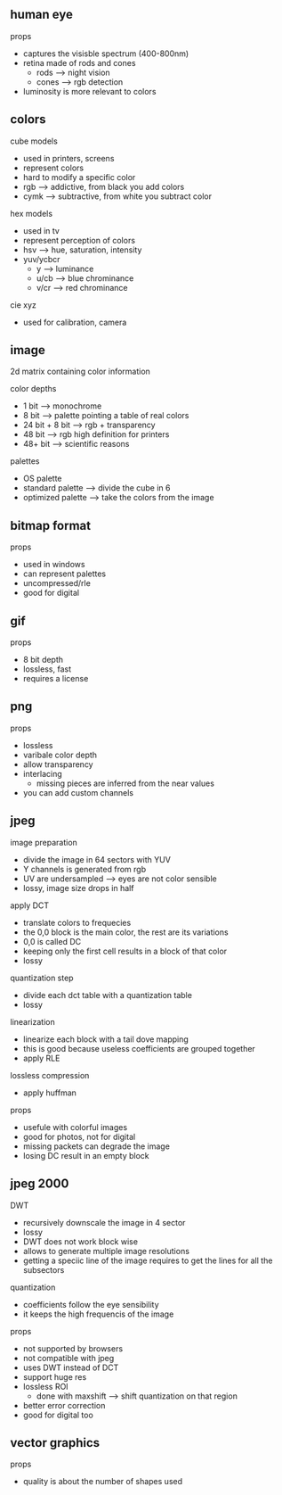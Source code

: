 ## human eye

props
* captures the visisble spectrum (400-800nm)
* retina made of rods and cones
    * rods --> night vision
    * cones --> rgb detection
* luminosity is more relevant to colors

## colors

cube models
* used in printers, screens
* represent colors
* hard to modify a specific color
* rgb --> addictive, from black you add colors
* cymk --> subtractive, from white you subtract color

hex models
* used in tv
* represent perception of colors
* hsv --> hue, saturation, intensity
* yuv/ycbcr
    * y --> luminance
    * u/cb --> blue chrominance
    * v/cr --> red chrominance

cie xyz
* used for calibration, camera

## image

2d matrix containing color information

color depths
* 1 bit --> monochrome
* 8 bit --> palette pointing a table of real colors
* 24 bit + 8 bit --> rgb + transparency
* 48 bit --> rgb high definition for printers
* 48+ bit --> scientific reasons

palettes
* OS palette
* standard palette --> divide the cube in 6
* optimized palette --> take the colors from the image

## bitmap format

props
* used in windows
* can represent palettes
* uncompressed/rle
* good for digital

## gif

props
* 8 bit depth
* lossless, fast
* requires a license

## png

props
* lossless
* varibale color depth
* allow transparency
* interlacing
    * missing pieces are inferred from the near values
* you can add custom channels

## jpeg

image preparation
* divide the image in 64 sectors with YUV
* Y channels is generated from rgb
* UV are undersampled --> eyes are not color sensible
* lossy, image size drops in half

apply DCT
* translate colors to frequecies
* the 0,0 block is the main color, the rest are its variations
* 0,0 is called DC
* keeping only the first cell results in a block of that color
* lossy

quantization step
* divide each dct table with a quantization table
* lossy

linearization
* linearize each block with a tail dove mapping
* this is good because useless coefficients are grouped together
* apply RLE

lossless compression
* apply huffman

props
* usefule with colorful images
* good for photos, not for digital
* missing packets can degrade the image
* losing DC result in an empty block

## jpeg 2000

DWT
* recursively downscale the image in 4 sector
* lossy
* DWT does not work block wise
* allows to generate multiple image resolutions
* getting a speciic line of the image requires to get the lines for all the subsectors

quantization
* coefficients follow the eye sensibility
* it keeps the high frequencis of the image

props
* not supported by browsers
* not compatible with jpeg
* uses DWT instead of DCT
* support huge res
* lossless ROI
    * done with maxshift --> shift quantization on that region
* better error correction
* good for digital too

## vector graphics

props
* quality is about the number of shapes used